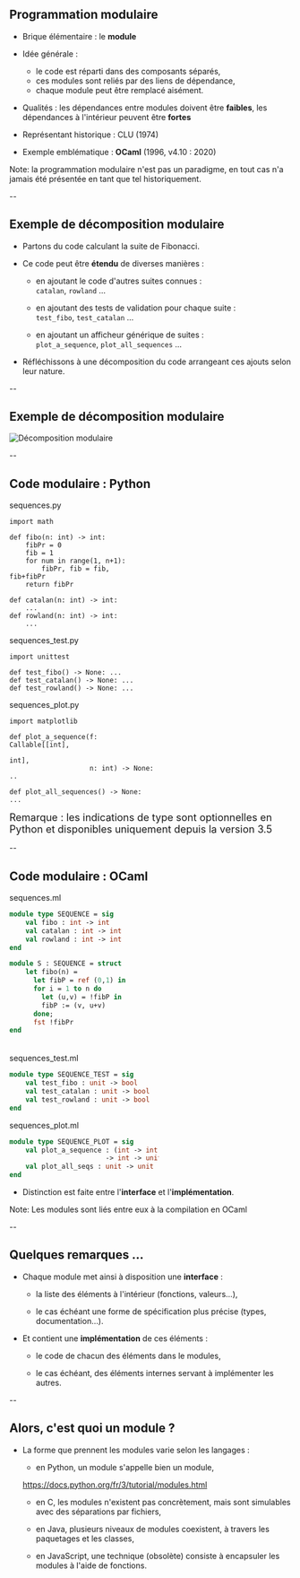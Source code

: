 ## Programmation modulaire

* Brique élémentaire : le **module**

* Idée générale :
  - le code est réparti dans des composants séparés,
  - ces modules sont reliés par des liens de dépendance,
  - chaque module peut être remplacé aisément.

* Qualités : les dépendances entre modules doivent être **faibles**, les
  dépendances à l'intérieur peuvent être **fortes**

* Représentant historique : CLU (1974)

* Exemple emblématique : **OCaml** (1996, v4.10 : 2020)

Note: la programmation modulaire n'est pas un paradigme, en tout cas
n'a jamais été présentée en tant que tel historiquement.

--

## Exemple de décomposition modulaire

* Partons du code calculant la suite de Fibonacci.

* Ce code peut être **étendu** de diverses manières :

  - en ajoutant le code d'autres suites connues&nbsp;:<br/>
	`catalan`, `rowland` &hellip;

  - en ajoutant des tests de validation pour chaque suite&nbsp;:<br/>
	`test_fibo`, `test_catalan` &hellip;

  - en ajoutant un afficheur générique de suites&nbsp;:<br/>
	`plot_a_sequence`, `plot_all_sequences` &hellip;

* Réfléchissons à une décomposition du code arrangeant ces ajouts
  selon leur nature.

--

## Exemple de décomposition modulaire
<!-- .element: style="display:none" -->

![Décomposition modulaire](prog/images/intro/modules.svg)<!-- .element: class="stretch" style="max-width: 80%;" -->


--

## Code modulaire : Python

<div class="half" style="width:46%">

sequences.py <!-- .element: class="title" -->
```
import math

def fibo(n: int) -> int:
    fibPr = 0
    fib = 1
    for num in range(1, n+1):
        fibPr, fib = fib, fib+fibPr
    return fibPr

def catalan(n: int) -> int:
    ...
def rowland(n: int) -> int:
    ...
```

</div>
<div class="half" style="width:52%">

sequences_test.py <!-- .element: class="title" -->
```
import unittest

def test_fibo() -> None: ...
def test_catalan() -> None: ...
def test_rowland() -> None: ...

```

sequences_plot.py <!-- .element: class="title" -->
```
import matplotlib

def plot_a_sequence(f: Callable[[int],
                                int],
                    n: int) -> None: ..

def plot_all_sequences() -> None: ...
```

</div>

<span style="font-size:large">Remarque : les indications de type sont
  optionnelles en <span class="label">Python</span> et disponibles
  uniquement depuis la version 3.5 </span>


--

## Code modulaire : OCaml

<div class="half" style="width:45%">

sequences.ml <!-- .element: class="title" -->
```ocaml
module type SEQUENCE = sig
    val fibo : int -> int
    val catalan : int -> int
	val rowland : int -> int
end

module S : SEQUENCE = struct
	let fibo(n) =
	  let fibP = ref (0,1) in
	  for i = 1 to n do
		let (u,v) = !fibP in
		fibP := (v, u+v)
	  done;
	  fst !fibPr
end
```

</div>
<div class="half" style="width:53%; padding-top:1%">

sequences_test.ml <!-- .element: class="title" -->
```ocaml
module type SEQUENCE_TEST = sig
    val test_fibo : unit -> bool
    val test_catalan : unit -> bool
    val test_rowland : unit -> bool
end
```

sequences_plot.ml <!-- .element: class="title" -->
```ocaml
module type SEQUENCE_PLOT = sig
	val plot_a_sequence : (int -> int)
	                    -> int -> unit
    val plot_all_seqs : unit -> unit
end
```

</div>

* Distinction est faite entre l'**interface** et l'**implémentation**.

Note: Les modules sont liés entre eux à la compilation en <span
class="label">OCaml</span>


--

## Quelques remarques ...

* Chaque module met ainsi à disposition une **interface**&nbsp;:

	- la liste des éléments à l'intérieur (fonctions, valeurs&hellip;),

	- le cas échéant une forme de spécification plus précise (types,
      documentation&hellip;).

* Et contient une **implémentation** de ces éléments&nbsp;:

	- le code de chacun des éléments dans le modules,

	- le cas échéant, des éléments internes servant à implémenter les
      autres.

--

## Alors, c'est quoi un module ?

* La forme que prennent les modules varie selon les langages&nbsp;:

	- en <span class="label">Python</span>, un module s'appelle bien un module,

	https://docs.python.org/fr/3/tutorial/modules.html
	 <!-- .element: class="small" -->

	- en <span class="label">C</span>, les modules n'existent pas
      concrètement, mais sont simulables avec des séparations par
      fichiers,

	- en <span class="label">Java</span>, plusieurs niveaux de modules
      coexistent, à travers les paquetages et les classes,

	- en <span class="label">JavaScript</span>, une technique
      (obsolète) consiste à encapsuler les modules à l'aide de
      fonctions.
